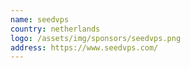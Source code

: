 ```yaml
---
name: seedvps
country: netherlands
logo: /assets/img/sponsors/seedvps.png
address: https://www.seedvps.com/
---
```


